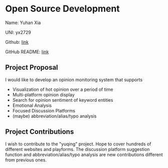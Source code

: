 # Open Source Development

Name: Yuhan Xia

UNI: yx2729

Github: [link](https://github.com/Erisae)

GitHub README: [link](https://github.com/Erisae/Erisae/blob/main/README.md)

## Project Proposal
I would like to develop an opinion monitoring system that supports 
- Visualization of hot opinion over a period of time
- Multi-platform opinion display
- Search for opinion sentiment of keyword entities
- Emotional Analysis
- Focused Discussion Platforms
- (maybe) abbreviation/alias/typo analysis

## Project Contributions
I wish to contribute to the "yuqing" project. Hope to cover hundreds of different websites and playforms. The discussion platform suggestion function and abbreviation/alias/typo analysis are new contributions different from previous ones.

